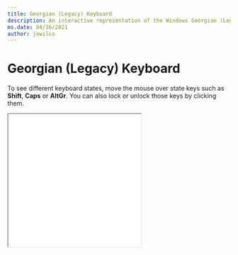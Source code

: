 ```yaml
---
title: Georgian (Legacy) Keyboard
description: An interactive representation of the Windows Georgian (Legacy)Keyboard. To see different keyboard states, click or move the mouse over the state keys.
ms.date: 04/26/2021
author: jowilco
---
```


# Georgian (Legacy) Keyboard

To see different keyboard states, move the mouse over state keys such as **Shift**, **Caps** or **AltGr**. You can also lock or unlock those keys by clicking them.

<iframe src="kbdgeo.html" height="300"></iframe>
